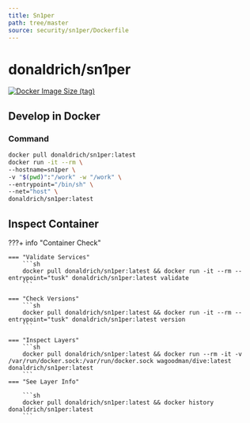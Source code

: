 ```yaml
---
title: Sn1per
path: tree/master
source: security/sn1per/Dockerfile
---
```


# donaldrich/sn1per

[![Docker Image Size (tag)](https://img.shields.io/docker/image-size/donaldrich/sn1per/latest?color=blue&label=size&logo=docker&style=flat-square)](https://hub.docker.com/r/donaldrich/sn1per/latest)

## Develop in Docker

### Command

```sh
docker pull donaldrich/sn1per:latest
docker run -it --rm \
--hostname=sn1per \
-v "$(pwd)":"/work" -w "/work" \
--entrypoint="/bin/sh" \
--net="host" \
donaldrich/sn1per:latest
```

## Inspect Container

???+ info "Container Check"

    === "Validate Services"
        ```sh
        docker pull donaldrich/sn1per:latest && docker run -it --rm --entrypoint="tusk" donaldrich/sn1per:latest validate
        ```

    === "Check Versions"
        ```sh
        docker pull donaldrich/sn1per:latest && docker run -it --rm --entrypoint="tusk" donaldrich/sn1per:latest version
        ```

    === "Inspect Layers"
        ```sh
        docker pull donaldrich/sn1per:latest && docker run --rm -it -v /var/run/docker.sock:/var/run/docker.sock wagoodman/dive:latest donaldrich/sn1per:latest
        ```
    === "See Layer Info"

        ```sh
        docker pull donaldrich/sn1per:latest && docker history donaldrich/sn1per:latest
        ```
